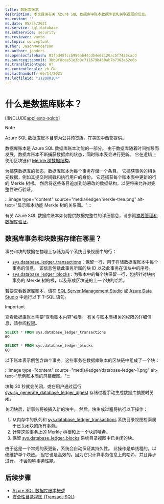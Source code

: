 ```yaml
---
title: 数据库账本
description: 本文提供有关 Azure SQL 数据库中账本数据库表和关联视图的信息。
ms.custom: ''
ms.date: 05/25/2021
ms.service: sql-database
ms.subservice: security
ms.reviewer: vanto
ms.topic: conceptual
author: JasonMAnderson
ms.author: janders
ms.openlocfilehash: 01fad48fccb956ab44cd54e67120ac5f7425cacd
ms.sourcegitcommit: 3bb9f8cee51e3b9c711679b460ab7b7363a62e6b
ms.translationtype: HT
ms.contentlocale: zh-CN
ms.lasthandoff: 06/14/2021
ms.locfileid: "112080104"
---
```

# <a name="what-is-the-database-ledger"></a>什么是数据库账本？

[!INCLUDE[appliesto-sqldb](../includes/appliesto-sqldb.md)]

> [!NOTE]
> Azure SQL 数据库账本目前为公共预览版，在美国中西部提供。

数据库账本是 Azure SQL 数据库账本功能的一部分。 由于数据库随着时间推移而发展，数据库账本不断捕获数据库的状态，同时账本表会进行更新。 它在逻辑上使用区块链和 [Merkle 树数据结构](/archive/msdn-magazine/2018/march/blockchain-blockchain-fundamentals)。 

为捕获数据库的状态，数据库账本为每个事务存储一个条目。 它捕获事务的相关元数据，例如其提交时间戳和执行用户的身份。 它还捕获每个账本表中更新的行的 Merkle 树根。 然后将这些条目追加到防篡改的数据结构，以便将来允许对完整性进行验证。

:::image type="content" source="media/ledger/merkle-tree.png" alt-text="显示账本功能 Merkle 树的关系图。":::

有关 Azure SQL 数据库账本如何提供数据完整性的详细信息，请参阅[摘要管理和数据库验证](ledger-digest-management-and-database-verification.md)。

## <a name="where-are-database-transaction-and-block-data-stored"></a>数据库事务和块数据存储在哪里？

事务和块的数据在物理上存储为两个系统目录视图中的行：

- [sys.database_ledger_transactions](/sql/relational-databases/system-catalog-views/sys-database-ledger-transactions-transact-sql)：保留一行，用于存储数据库账本中每个事务的信息。 该信息包括此事务所属的块 ID 以及此事务在该块中的序号。 
- [sys.database_ledger_blocks](/sql/relational-databases/system-catalog-views/sys-database-ledger-blocks-transact-sql)：为账本中的每个块保留一行，包括针对块内事务的 Merkle 树的根，以及形成区块链的上一个块的哈希。

若要查看数据库账本，请在 [SQL Server Management Studio](/sql/ssms/download-sql-server-management-studio-ssms) 或 [Azure Data Studio](/sql/azure-data-studio/download-azure-data-studio) 中运行以下 T-SQL 语句。

> [!IMPORTANT]
> 查看数据库账本需要“查看账本内容”权限。 有关与账本表相关的权限的详细信息，请参阅[权限](/sql/relational-databases/security/permissions-database-engine#asdbpermissions)。 

```sql
SELECT * FROM sys.database_ledger_transactions
GO

SELECT * FROM sys.database_ledger_blocks
GO
```

以下账本表示例包含四个事务，这些事务在数据库账本的区块链中组成了一个块：

:::image type="content" source="media/ledger/database-ledger-1.png" alt-text="示例账本表的屏幕截图。":::

块每 30 秒就会关闭，或在用户通过运行 [sys.sp_generate_database_ledger_digest](/sql/relational-databases/system-stored-procedures/sys-sp-generate-database-ledger-digest-transact-sql) 存储过程手动生成数据库摘要时关闭。 

关闭块后，新事务将被插入新的块中。 然后，块生成过程将执行以下操作：

1. 从内存中的队列和 [sys.database_ledger_transactions](/sql/relational-databases/system-catalog-views/sys-database-ledger-transactions-transact-sql) 系统目录视图检索属于已关闭块的所有事务。
1. 计算这些事务上的 Merkle 树根和上一个块的哈希。
1. 保留 [sys.database_ledger_blocks](/sql/relational-databases/system-catalog-views/sys-database-ledger-blocks-transact-sql) 系统目录视图中已关闭的块。 

由于这是一个常规的表更新，系统会自动保证其持久性。 此操作是单线程的，以便维护单个块链。 但它也是高效的，因为它只计算事务信息上的哈希，并且异步进行， 不会影响事务性能。   

## <a name="next-steps"></a>后续步骤

- [Azure SQL 数据库账本概述](ledger-overview.md) 
- [安全性目录视图 (Transact-SQL)](/sql/relational-databases/system-catalog-views/security-catalog-views-transact-sql)
